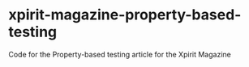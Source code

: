 # xpirit-magazine-property-based-testing
Code for the Property-based testing article for the Xpirit Magazine
